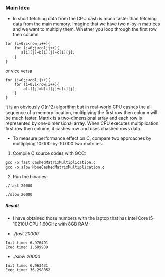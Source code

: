 ### Main Idea

-   In short fetching data from the CPU cash is much faster than fetching data from the main memory. Imagine that we have two n-by-n matrices and we want to multiply them. Whether you loop through the first row then column

```
for (i=0;i<row;i++){
    for (j=0;j<col;j++){
       a[i][j]=b[i][j]+c[i][j];
    }
}
```

or vice versa

```
for (j=0;j<col;j++){
    for (i=0;i<row;i++){
        a[i][j]=b[i][j]+c[i][j];
    }
}
```

it is an obviously O(n^2) algorithm but in real-world CPU cashes the all sequence of a memory location, multiplying the first row then column will be much faster. Matrix is a two-dimensional array and each row is represented by one-dimensional array. When CPU executes multiplication first row then column, it cashes row and uses chashed rows data.

-   To measure performance effect on C, compare two approaches by multiplying 10.000-by-10.000 two matrices.

1. Compile C source codes with GCC:

```
gcc -o fast CashedMatrixMultiplication.c
gcc -o slow NoneCashedMatrixMultiplication.c
```

2. Run the binaries:

```
./fast 20000
```

```
./slow 20000
```

##### Result

-   I have obtained those numbers with the laptop that has Intel Core i5-10210U CPU 1.60GHz with 8GB RAM:

*   _./fast 20000_

```
Init time: 6.976491
Exec time: 1.609989
```

-   _./slow 20000_

```
Init time: 6.963431
Exec time: 36.298052
```
